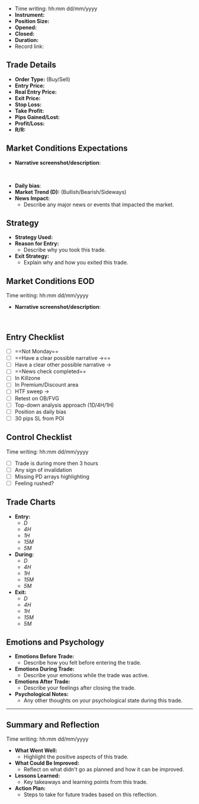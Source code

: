 - Time writing: hh:mm dd/mm/yyyy
- **Instrument:**
- **Position Size:**
- **Opened:**
- **Closed:**
- **Duration:**
- Record link:

## Trade Details

- **Order Type:** (Buy/Sell)
- **Entry Price:**
- **Real Entry Price:**
- **Exit Price:**
- **Stop Loss:**
- **Take Profit:**
- **Pips Gained/Lost:**
- **Profit/Loss:**
- **R/R:**

## Market Conditions Expectations

- **Narrative screenshot/description**:

&nbsp;

- **Daily bias**:
- **Market Trend (D):** (Bullish/Bearish/Sideways)
- **News Impact:**
    - Describe any major news or events that impacted the market.

## Strategy

- **Strategy Used:**
- **Reason for Entry:**
    - Describe why you took this trade.
- **Exit Strategy:**
    - Explain why and how you exited this trade.

## Market Conditions EOD

Time writing: hh:mm dd/mm/yyyy

- **Narrative screenshot/description**:

&nbsp;

## Entry Checklist

- [ ] ==Not Monday==
- [ ] ==Have a clear possible narrative ->==
- [ ] Have a clear other possible narrative ->
- [ ] ==News check completed==
- [ ] In Killzone
- [ ] In Premium/Discount area
- [ ] HTF sweep ->
- [ ] Retest on OB/FVG
- [ ] Top-down analysis approach (1D/4H/1H)
- [ ] Position as daily bias
- [ ] 30 pips SL from POI

## Control Checklist

Time writing: hh:mm dd/mm/yyyy

- [ ] Trade is during more then 3 hours
- [ ] Any sign of invalidation
- [ ] Missing PD arrays highlighting
- [ ] Feeling rushed?

## Trade Charts

- **Entry:**
    - *D*
    - *4H*
    - *1H*
    - *15M*
    - *5M*
- **During:**
    - *D*
    - *4H*
    - *1H*
    - *15M*
    - *5M*
- **Exit:**
    - *D*
    - *4H*
    - *1H*
    - *15M*
    - *5M*

## Emotions and Psychology

- **Emotions Before Trade:**
    - Describe how you felt before entering the trade.
- **Emotions During Trade:**
    - Describe your emotions while the trade was active.
- **Emotions After Trade:**
    - Describe your feelings after closing the trade.
- **Psychological Notes:**
    - Any other thoughts on your psychological state during this trade.

* * *

## Summary and Reflection

Time writing: hh:mm dd/mm/yyyy

- **What Went Well:**
    - Highlight the positive aspects of this trade.
- **What Could Be Improved:**
    - Reflect on what didn't go as planned and how it can be improved.
- **Lessons Learned:**
    - Key takeaways and learning points from this trade.
- **Action Plan:**
    - Steps to take for future trades based on this reflection.